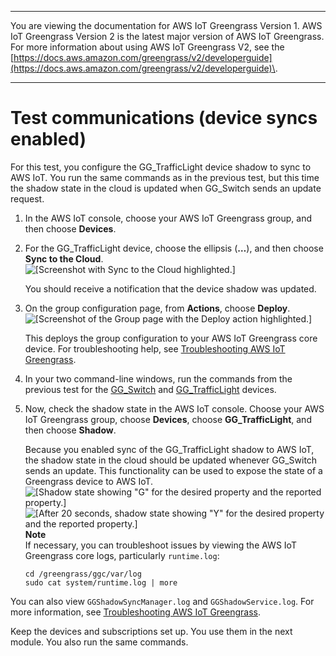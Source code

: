 --------

You are viewing the documentation for AWS IoT Greengrass Version 1\. AWS IoT Greengrass Version 2 is the latest major version of AWS IoT Greengrass\. For more information about using AWS IoT Greengrass V2, see the [https://docs.aws.amazon.com/greengrass/v2/developerguide](https://docs.aws.amazon.com/greengrass/v2/developerguide)\.

--------

# Test communications \(device syncs enabled\)<a name="comms-enabled"></a>

For this test, you configure the GG\_TrafficLight device shadow to sync to AWS IoT\. You run the same commands as in the previous test, but this time the shadow state in the cloud is updated when GG\_Switch sends an update request\.

1. In the AWS IoT console, choose your AWS IoT Greengrass group, and then choose **Devices**\.

1. For the GG\_TrafficLight device, choose the ellipsis \(**…**\), and then choose **Sync to the Cloud**\.  
![\[Screenshot with Sync to the Cloud highlighted.\]](http://docs.aws.amazon.com/greengrass/v1/developerguide/images/gg-get-started-087.png)

   You should receive a notification that the device shadow was updated\.

1. <a name="console-actions-deploy"></a>On the group configuration page, from **Actions**, choose **Deploy**\.  
![\[Screenshot of the Group page with the Deploy action highlighted.\]](http://docs.aws.amazon.com/greengrass/v1/developerguide/images/gg-get-started-040.png)

   This deploys the group configuration to your AWS IoT Greengrass core device\. For troubleshooting help, see [Troubleshooting AWS IoT Greengrass](gg-troubleshooting.md)\.

1. In your two command\-line windows, run the commands from the previous test for the [GG\_Switch](comms-disabled.md#run-switch-device) and [GG\_TrafficLight](comms-disabled.md#run-trafficlight-device) devices\.

1. Now, check the shadow state in the AWS IoT console\. Choose your AWS IoT Greengrass group, choose **Devices**, choose **GG\_TrafficLight**, and then choose **Shadow**\.

   Because you enabled sync of the GG\_TrafficLight shadow to AWS IoT, the shadow state in the cloud should be updated whenever GG\_Switch sends an update\. This functionality can be used to expose the state of a Greengrass device to AWS IoT\.  
![\[Shadow state showing "G" for the desired property and the reported property.\]](http://docs.aws.amazon.com/greengrass/v1/developerguide/images/gg-get-started-088.png)  
![\[After 20 seconds, shadow state showing "Y" for the desired property and the reported property.\]](http://docs.aws.amazon.com/greengrass/v1/developerguide/images/gg-get-started-089.png)
**Note**  
If necessary, you can troubleshoot issues by viewing the AWS IoT Greengrass core logs, particularly `runtime.log`:  

   ```
   cd /greengrass/ggc/var/log
   sudo cat system/runtime.log | more
   ```
 You can also view `GGShadowSyncManager.log` and `GGShadowService.log`\. For more information, see [Troubleshooting AWS IoT Greengrass](gg-troubleshooting.md)\. 

Keep the devices and subscriptions set up\. You use them in the next module\. You also run the same commands\.